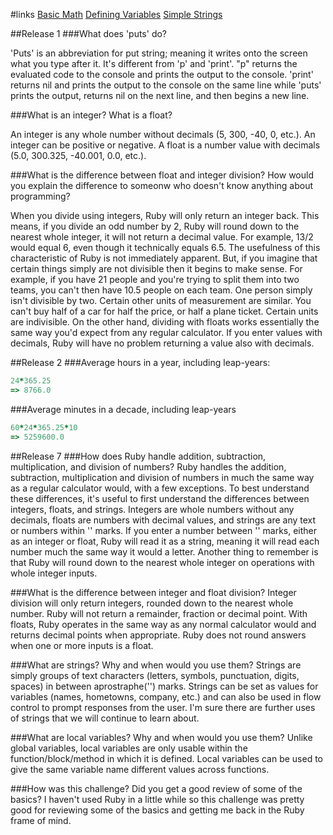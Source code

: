 #links
[Basic Math](https://github.com/yaboichrissyb/phase-0/blob/master/week-4/basic-math.rb)
[Defining Variables](https://github.com/yaboichrissyb/phase-0/blob/master/week-4/defining-variables.rb)
[Simple Strings](https://github.com/yaboichrissyb/phase-0/blob/master/week-4/simple-string.rb)

##Release 1
###What does 'puts' do?

'Puts' is an abbreviation for put string; meaning it writes onto the screen what you type after it. It's different from 'p' and 'print'.  "p" returns the evaluated code to the console and prints the output to the console.  'print' returns nil and prints the output to the console on the same line while 'puts' prints the output, returns nil on the next line, and then begins a new line.

###What is an integer?  What is a float?

An integer is any whole number without decimals (5, 300, -40, 0, etc.).  An integer can be positive or negative.  A float is a number value with decimals (5.0, 300.325, -40.001, 0.0, etc.).

###What is the difference between float and integer division?  How would you explain the difference to someonw who doesn't know anything about programming?

When you divide using integers, Ruby will only return an integer back.  This means, if you divide an odd number by 2, Ruby will round down to the nearest whole integer, it will not return a decimal value. For example, 13/2 would equal 6, even though it technically equals 6.5.
The usefulness of this characteristic of Ruby is not immediately apparent.  But, if you imagine that certain things simply are not divisible then it begins to make sense.  For example, if you have 21 people and you're trying to split them into two teams, you can't then have 10.5 people on each team.  One person simply isn't divisible by two.
Certain other units of measurement are similar.  You can't buy half of a car for half the price, or half a plane ticket.  Certain units are indivisible.
On the other hand, dividing with floats works essentially the same way you'd expect from any regular calculator.  If you enter values with decimals, Ruby will have no problem returning a value also with decimals.

##Release 2
###Average hours in a year, including leap-years:
````ruby
24*365.25
=> 8766.0
````
###Average minutes in a decade, including leap-years
````ruby
60*24*365.25*10
=> 5259600.0
````

##Release 7
###How does Ruby handle addition, subtraction, multiplication, and division of numbers?
Ruby handles the addition, subtraction, multiplication and division of numbers in much the same way as a regular calculator would, with a few exceptions.  To best understand these differences, it's useful to first understand the differences between integers, floats, and strings.  Integers are whole numbers without any decimals, floats are numbers with decimal values, and strings are any text or numbers within '' marks.  If you enter a number between '' marks, either as an integer or float, Ruby will read it as a string, meaning it will read each number much the same way it would a letter.  Another thing to remember is that Ruby will round down to the nearest whole integer on operations with whole integer inputs.

###What is the difference between integer and float division?
Integer division will only return integers, rounded down to the nearest whole number.  Ruby will not return a remainder, fraction or decimal point.  With floats, Ruby operates in the same way as any normal calculator would and returns decimal points when appropriate.  Ruby does not round answers when one or more inputs is a float.

###What are strings? Why and when would you use them?
Strings are simply groups of text characters (letters, symbols, punctuation, digits, spaces) in between aprostraphe('') marks.  Strings can be set as values for variables (names, hometowns, company, etc.) and can also be used in flow control to prompt responses from the user.  I'm sure there are further uses of strings that we will continue to learn about.

###What are local variables? Why and when would you use them?
Unlike global variables, local variables are only usable within the function/block/method in which it is defined.  Local variables can be used to give the same variable name different values across functions.

###How was this challenge? Did you get a good review of some of the basics?
I haven't used Ruby in a little while so this challenge was pretty good for reviewing some of the basics and getting me back in the Ruby frame of mind.